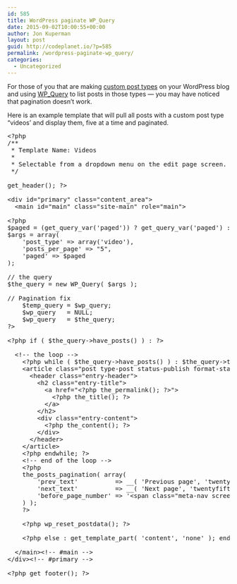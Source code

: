 ```yaml
---
id: 585
title: WordPress paginate WP_Query
date: 2015-09-02T10:00:55+00:00
author: Jon Kuperman
layout: post
guid: http://codeplanet.io/?p=585
permalink: /wordpress-paginate-wp_query/
categories:
  - Uncategorized
---
```

For those of you that are making [custom post types](https://codex.wordpress.org/Post_Types) on your WordPress blog and using [WP_Query](https://codex.wordpress.org/Class_Reference/WP_Query) to list posts in those types &#8212; you may have noticed that pagination doesn&#8217;t work.

Here is an example template that will pull all posts with a custom post type &#8220;videos&#8217; and display them, five at a time and paginated.

<pre class="lang:php decode:true ">&lt;?php
/**
 * Template Name: Videos
 *
 * Selectable from a dropdown menu on the edit page screen.
 */

get_header(); ?&gt;

&lt;div id="primary" class="content_area"&gt;
  &lt;main id="main" class="site-main" role="main"&gt;

&lt;?php
$paged = (get_query_var('paged')) ? get_query_var('paged') : 1;
$args = array(
    'post_type' =&gt; array('video'),
    'posts_per_page' =&gt; "5",
    'paged' =&gt; $paged
);

// the query
$the_query = new WP_Query( $args );

// Pagination fix
    $temp_query = $wp_query;
    $wp_query   = NULL;
    $wp_query   = $the_query;
?&gt;

&lt;?php if ( $the_query-&gt;have_posts() ) : ?&gt;

  &lt;!-- the loop --&gt;
    &lt;?php while ( $the_query-&gt;have_posts() ) : $the_query-&gt;the_post(); ?&gt;
    &lt;article class="post type-post status-publish format-standard hentry"&gt;
      &lt;header class="entry-header"&gt;
        &lt;h2 class="entry-title"&gt;
          &lt;a href="&lt;?php the_permalink(); ?&gt;"&gt;
            &lt;?php the_title(); ?&gt;
          &lt;/a&gt;
        &lt;/h2&gt;
        &lt;div class="entry-content"&gt;
          &lt;?php the_content(); ?&gt;
        &lt;/div&gt;
      &lt;/header&gt;
    &lt;/article&gt;
    &lt;?php endwhile; ?&gt;
    &lt;!-- end of the loop --&gt;
    &lt;?php
	the_posts_pagination( array(
		'prev_text'          =&gt; __( 'Previous page', 'twentyfifteen' ),
		'next_text'          =&gt; __( 'Next page', 'twentyfifteen' ),
		'before_page_number' =&gt; '&lt;span class="meta-nav screen-reader-text"&gt;' . __( 'Page', 'twentyfifteen' ) . ' &lt;/span&gt;',
	) );
    ?&gt;

    &lt;?php wp_reset_postdata(); ?&gt;

    &lt;?php else : get_template_part( 'content', 'none' ); endif; ?&gt;

  &lt;/main&gt;&lt;!-- #main --&gt;
&lt;/div&gt;&lt;!-- #primary --&gt;

&lt;?php get_footer(); ?&gt;</pre>

&nbsp;